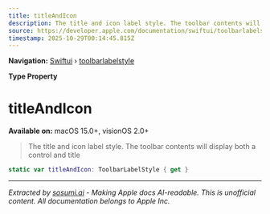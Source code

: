 ```yaml
---
title: titleAndIcon
description: The title and icon label style. The toolbar contents will display both a control and title
source: https://developer.apple.com/documentation/swiftui/toolbarlabelstyle/titleandicon
timestamp: 2025-10-29T00:14:45.815Z
---
```


**Navigation:** [Swiftui](/documentation/swiftui) › [toolbarlabelstyle](/documentation/swiftui/toolbarlabelstyle)

**Type Property**

# titleAndIcon

**Available on:** macOS 15.0+, visionOS 2.0+

> The title and icon label style. The toolbar contents will display both a control and title

```swift
static var titleAndIcon: ToolbarLabelStyle { get }
```

---

*Extracted by [sosumi.ai](https://sosumi.ai) - Making Apple docs AI-readable.*
*This is unofficial content. All documentation belongs to Apple Inc.*
